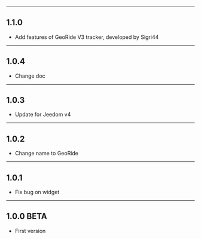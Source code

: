 -------------------------------------------------------
## 1.1.0
 * Add features of GeoRide V3 tracker, developed by Sigri44
--------------------------------------------------------------------------------------------------------------
## 1.0.4
* Change doc
-------------------------------------------------------
## 1.0.3
* Update for Jeedom v4
-------------------------------------------------------
## 1.0.2

* Change name to GeoRide
-------------------------------------------------------
## 1.0.1

* Fix bug on widget
-------------------------------------------------------
## 1.0.0 BETA

* First version
